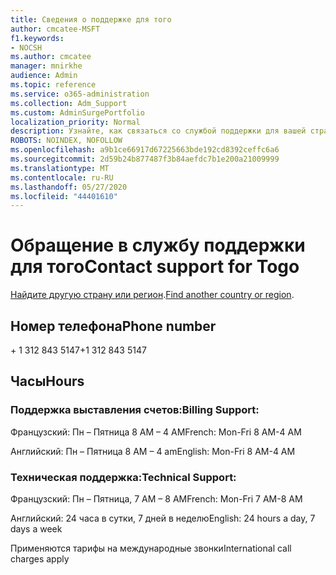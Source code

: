 ```yaml
---
title: Сведения о поддержке для того
author: cmcatee-MSFT
f1.keywords:
- NOCSH
ms.author: cmcatee
manager: mnirkhe
audience: Admin
ms.topic: reference
ms.service: o365-administration
ms.collection: Adm_Support
ms.custom: AdminSurgePortfolio
localization_priority: Normal
description: Узнайте, как связаться со службой поддержки для вашей страны или региона.
ROBOTS: NOINDEX, NOFOLLOW
ms.openlocfilehash: a9b1ce66917d67225663bde192cd8392ceffc6a6
ms.sourcegitcommit: 2d59b24b877487f3b84aefdc7b1e200a21009999
ms.translationtype: MT
ms.contentlocale: ru-RU
ms.lasthandoff: 05/27/2020
ms.locfileid: "44401610"
---
```

# <a name="contact-support-for-togo"></a><span data-ttu-id="0f241-103">Обращение в службу поддержки для того</span><span class="sxs-lookup"><span data-stu-id="0f241-103">Contact support for Togo</span></span>

<span data-ttu-id="0f241-104">[Найдите другую страну или регион](../contact-support-for-business-products.md).</span><span class="sxs-lookup"><span data-stu-id="0f241-104">[Find another country or region](../contact-support-for-business-products.md).</span></span>

## <a name="phone-number"></a><span data-ttu-id="0f241-105">Номер телефона</span><span class="sxs-lookup"><span data-stu-id="0f241-105">Phone number</span></span>
<span data-ttu-id="0f241-106">+ 1 312 843 5147</span><span class="sxs-lookup"><span data-stu-id="0f241-106">+1 312 843 5147</span></span>

## <a name="hours"></a><span data-ttu-id="0f241-107">Часы</span><span class="sxs-lookup"><span data-stu-id="0f241-107">Hours</span></span>
### <a name="billing-support"></a><span data-ttu-id="0f241-108">Поддержка выставления счетов:</span><span class="sxs-lookup"><span data-stu-id="0f241-108">Billing Support:</span></span>

<span data-ttu-id="0f241-109">Французский: Пн – Пятница 8 AM – 4 AM</span><span class="sxs-lookup"><span data-stu-id="0f241-109">French: Mon-Fri 8 AM-4 AM</span></span>

<span data-ttu-id="0f241-110">Английский: Пн – Пятница 8 AM – 4 am</span><span class="sxs-lookup"><span data-stu-id="0f241-110">English: Mon-Fri 8 AM-4 AM</span></span>

### <a name="technical-support"></a><span data-ttu-id="0f241-111">Техническая поддержка:</span><span class="sxs-lookup"><span data-stu-id="0f241-111">Technical Support:</span></span>

<span data-ttu-id="0f241-112">Французский: Пн – Пятница, 7 AM – 8 AM</span><span class="sxs-lookup"><span data-stu-id="0f241-112">French: Mon-Fri 7 AM-8 AM</span></span>

<span data-ttu-id="0f241-113">Английский: 24 часа в сутки, 7 дней в неделю</span><span class="sxs-lookup"><span data-stu-id="0f241-113">English: 24 hours a day, 7 days a week</span></span>

<span data-ttu-id="0f241-114">Применяются тарифы на международные звонки</span><span class="sxs-lookup"><span data-stu-id="0f241-114">International call charges apply</span></span>
